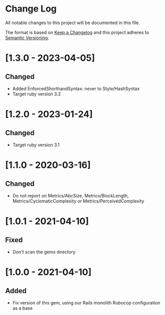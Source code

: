 # Change Log
All notable changes to this project will be documented in this file.

The format is based on [Keep a Changelog](http://keepachangelog.com/)
and this project adheres to [Semantic Versioning](http://semver.org/).

# [1.3.0 - 2023-04-05]
## Changed
- Added EnforcedShorthandSyntax: never to Style/HashSyntax
- Target ruby version 3.2

# [1.2.0 - 2023-01-24]
## Changed
- Target ruby version 3.1

# [1.1.0 - 2020-03-16]
## Changed
- Do not report on Metrics/AbcSize, Metrics/BlockLength,
  Metrics/CyclomaticComplexity or Metrics/PerceivedComplexity

# [1.0.1 - 2021-04-10]
## Fixed
- Don't scan the gems directory

# [1.0.0 - 2021-04-10]
## Added
- Fix version of this gem, using our Rails monolith Rubocop configuration as a base
